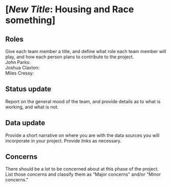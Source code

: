 # [_New Title_: Housing and Race something]

## Roles
Give each team member a title, and define what role each team member will play, and how each person plans to contribute to the project. <br />
John Parks: <br />
Joshua Claxton: <br />
Miles Cressy:

## Status update
Report on the general mood of the team, and provide details as to what is working, and what is not.

## Data update
Provide a short narrative on where you are with the data sources you will incorporate in your project. Provide links as necessary.

## Concerns
There should be a lot to be concerned about at this phase of the project. List those concerns and classify them as "Major concerns" and/or "Minor concerns."
